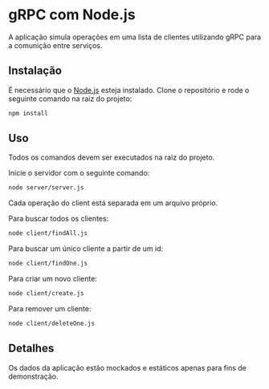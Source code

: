# gRPC com Node.js

A aplicação simula operações em uma lista de clientes utilizando gRPC para a comunição entre serviços.

## Instalação

É necessário que o [Node.js](https://nodejs.org/) esteja instalado. Clone o repositório e rode o seguinte comando na raiz do projeto:

```bash
npm install
```

## Uso
Todos os comandos devem ser executados na raiz do projeto.

Inicie o servidor com o seguinte comando:

```bash
node server/server.js
```
Cada operação do client está separada em um arquivo próprio.

Para buscar todos os clientes:
```bash
node client/findAll.js
```
Para buscar um único cliente a partir de um id:

```bash
node client/findOne.js
```
Para criar um novo cliente:

```bash
node client/create.js
```
Para remover um cliente:
```bash
node client/deleteOne.js
```

## Detalhes

Os dados da aplicação estão mockados e estáticos apenas para fins de demonstração.
